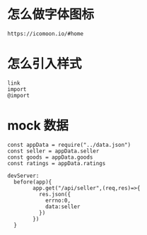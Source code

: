# 怎么做字体图标
    https://icomoon.io/#home
# 怎么引入样式
    link
    import
    @import
# mock 数据
    const appData = require("../data.json")
    const seller = appData.seller
    const goods = appData.goods
    const ratings = appData.ratings
    
    devServer:
      before(app){
            app.get("/api/seller",(req,res)=>{
              res.json({
                errno:0,
                data:seller
              })
            })
      }    
